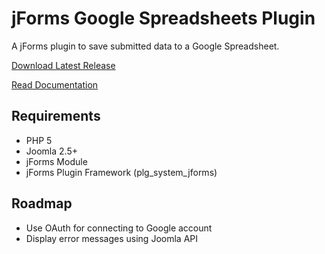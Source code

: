 jForms Google Spreadsheets Plugin
======
A jForms plugin to save submitted data to a Google Spreadsheet.

[Download Latest Release](https://github.com/donJoomla/jforms/releases/download/1.6.1/plg_jforms_googlespreadsheet_v1.2.zip)

[Read Documentation](http://donjoomla.com/docs/jforms#GoogleSpreadsheetsPlugin)

## Requirements

- PHP 5
- Joomla 2.5+
- jForms Module
- jForms Plugin Framework (plg_system_jforms)

## Roadmap

- Use OAuth for connecting to Google account
- Display error messages using Joomla API
